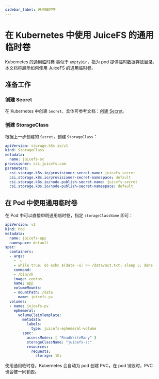 ```yaml
---
sidebar_label: 通用临时卷
---
```


# 在 Kubernetes 中使用 JuiceFS 的通用临时卷

Kubernetes 的[通用临时卷](https://kubernetes.io/zh-cn/docs/concepts/storage/ephemeral-volumes/#generic-ephemeral-volumes)
类似于 `emptyDir`，指为 pod 提供临时数据存放目录。本文档将展示如何使用 JuiceFS 的通用临时卷。

## 准备工作

### 创建 Secret

在 Kubernetes 中创建 `Secret`，具体可参考文档：[创建 Secret](./dynamic-provisioning.md#准备工作)。

### 创建 StorageClass

根据上一步创建的 `Secret`，创建 `StorageClass`：

```yaml
apiVersion: storage.k8s.io/v1
kind: StorageClass
metadata:
  name: juicefs-sc
provisioner: csi.juicefs.com
parameters:
  csi.storage.k8s.io/provisioner-secret-name: juicefs-secret
  csi.storage.k8s.io/provisioner-secret-namespace: default
  csi.storage.k8s.io/node-publish-secret-name: juicefs-secret
  csi.storage.k8s.io/node-publish-secret-namespace: default
```

## 在 Pod 中使用通用临时卷

在 Pod 中可以直接申明通用临时卷，指定 `storageClassName` 即可：

```yaml {19-30}
apiVersion: v1
kind: Pod
metadata:
  name: juicefs-app
  namespace: default
spec:
  containers:
  - args:
    - -c
    - while true; do echo $(date -u) >> /data/out.txt; sleep 5; done
    command:
    - /bin/sh
    image: centos
    name: app
    volumeMounts:
    - mountPath: /data
      name: juicefs-pv
  volumes:
  - name: juicefs-pv
    ephemeral:
      volumeClaimTemplate:
        metadata:
          labels:
            type: juicefs-ephemeral-volume
        spec:
          accessModes: [ "ReadWriteMany" ]
          storageClassName: "juicefs-sc"
          resources:
            requests:
              storage: 1Gi
```

使用通用临时卷，Kubernetes 会自动为 pod 创建 PVC，在 pod 销毁时，PVC 也会被一同销毁。
